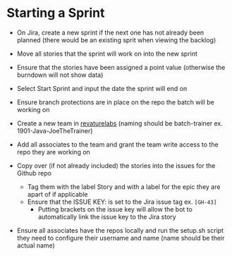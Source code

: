 # Starting a Sprint

* On Jira, create a new sprint if the next one has not already been planned (there would be an existing sprit when viewing the backlog)

* Move all stories that the sprint will work on into the new sprint

* Ensure that the stories have been assigned a point value (otherwise the burndown will not show data)

* Select Start Sprint and input the date the sprint will end on

* Ensure branch protections are in place on the repo the batch will be working on

* Create a new team in [revaturelabs](https://github.com/revaturelabs) (naming should be batch-trainer ex. 1901-Java-JoeTheTrainer)

* Add all associates to the team and grant the team write access to the repo they are working on

* Copy over (if not already included) the stories into the issues for the Github repo
  * Tag them with the label Story and with a label for the epic they are apart of if applicable
  * Ensure that the ISSUE KEY: is set to the Jira issue tag ex. `[GH-43]`
    * Putting brackets on the issue key will allow the bot to automatically link the issue key to the Jira story

* Ensure all associates have the repos locally and run the setup.sh script they need to configure their username and name (name should be their actual name)